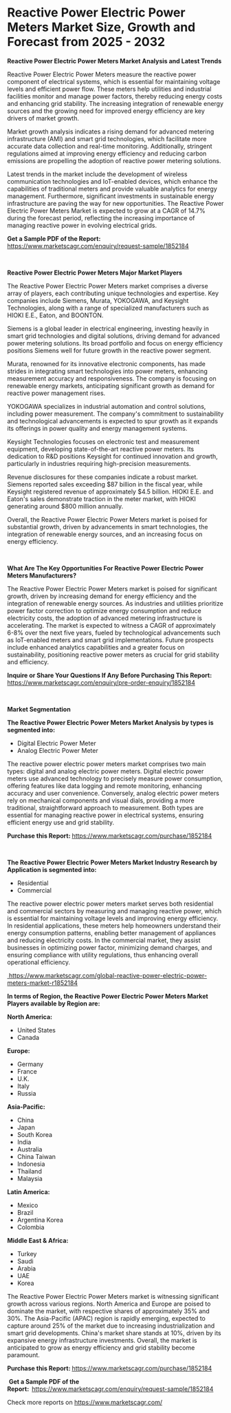 <p><h1>Reactive Power Electric Power Meters Market Size, Growth and Forecast from 2025 - 2032</h1></p><p><strong>Reactive Power Electric Power Meters Market Analysis and Latest Trends</strong></p>
<p><p>Reactive Power Electric Power Meters measure the reactive power component of electrical systems, which is essential for maintaining voltage levels and efficient power flow. These meters help utilities and industrial facilities monitor and manage power factors, thereby reducing energy costs and enhancing grid stability. The increasing integration of renewable energy sources and the growing need for improved energy efficiency are key drivers of market growth.</p><p>Market growth analysis indicates a rising demand for advanced metering infrastructure (AMI) and smart grid technologies, which facilitate more accurate data collection and real-time monitoring. Additionally, stringent regulations aimed at improving energy efficiency and reducing carbon emissions are propelling the adoption of reactive power metering solutions.</p><p>Latest trends in the market include the development of wireless communication technologies and IoT-enabled devices, which enhance the capabilities of traditional meters and provide valuable analytics for energy management. Furthermore, significant investments in sustainable energy infrastructure are paving the way for new opportunities. The Reactive Power Electric Power Meters Market is expected to grow at a CAGR of 14.7% during the forecast period, reflecting the increasing importance of managing reactive power in evolving electrical grids.</p></p>
<p><strong>Get a Sample PDF of the Report:&nbsp;</strong> <a href="https://www.marketscagr.com/enquiry/request-sample/1852184?utm_campaign=1743&utm_medium=2&utm_source=Github&utm_content=ia&utm_term=07012025&utm_id=reactive-power-electric-power-meters">https://www.marketscagr.com/enquiry/request-sample/1852184</a></p>
<p>&nbsp;</p>
<p><strong>Reactive Power Electric Power Meters Major Market Players</strong></p>
<p><p>The Reactive Power Electric Power Meters market comprises a diverse array of players, each contributing unique technologies and expertise. Key companies include Siemens, Murata, YOKOGAWA, and Keysight Technologies, along with a range of specialized manufacturers such as HIOKI E.E., Eaton, and BOONTON.</p><p>Siemens is a global leader in electrical engineering, investing heavily in smart grid technologies and digital solutions, driving demand for advanced power metering solutions. Its broad portfolio and focus on energy efficiency positions Siemens well for future growth in the reactive power segment.</p><p>Murata, renowned for its innovative electronic components, has made strides in integrating smart technologies into power meters, enhancing measurement accuracy and responsiveness. The company is focusing on renewable energy markets, anticipating significant growth as demand for reactive power management rises.</p><p>YOKOGAWA specializes in industrial automation and control solutions, including power measurement. The company's commitment to sustainability and technological advancements is expected to spur growth as it expands its offerings in power quality and energy management systems.</p><p>Keysight Technologies focuses on electronic test and measurement equipment, developing state-of-the-art reactive power meters. Its dedication to R&D positions Keysight for continued innovation and growth, particularly in industries requiring high-precision measurements.</p><p>Revenue disclosures for these companies indicate a robust market. Siemens reported sales exceeding $87 billion in the fiscal year, while Keysight registered revenue of approximately $4.5 billion. HIOKI E.E. and Eaton's sales demonstrate traction in the meter market, with HIOKI generating around $800 million annually.</p><p>Overall, the Reactive Power Electric Power Meters market is poised for substantial growth, driven by advancements in smart technologies, the integration of renewable energy sources, and an increasing focus on energy efficiency.</p></p>
<p>&nbsp;</p>
<p><strong>What Are The Key Opportunities For Reactive Power Electric Power Meters Manufacturers?</strong></p>
<p><p>The Reactive Power Electric Power Meters market is poised for significant growth, driven by increasing demand for energy efficiency and the integration of renewable energy sources. As industries and utilities prioritize power factor correction to optimize energy consumption and reduce electricity costs, the adoption of advanced metering infrastructure is accelerating. The market is expected to witness a CAGR of approximately 6-8% over the next five years, fueled by technological advancements such as IoT-enabled meters and smart grid implementations. Future prospects include enhanced analytics capabilities and a greater focus on sustainability, positioning reactive power meters as crucial for grid stability and efficiency.</p></p>
<p><strong>Inquire or Share Your Questions If Any Before Purchasing This Report:</strong> <a href="https://www.marketscagr.com/enquiry/pre-order-enquiry/1852184?utm_campaign=1743&utm_medium=2&utm_source=Github&utm_content=ia&utm_term=07012025&utm_id=reactive-power-electric-power-meters">https://www.marketscagr.com/enquiry/pre-order-enquiry/1852184</a></p>
<p>&nbsp;</p>
<p><strong>Market Segmentation</strong></p>
<p><strong>The Reactive Power Electric Power Meters Market Analysis by types is segmented into:</strong></p>
<p><ul><li>Digital Electric Power Meter</li><li>Analog Electric Power Meter</li></ul></p>
<p><p>The reactive power electric power meters market comprises two main types: digital and analog electric power meters. Digital electric power meters use advanced technology to precisely measure power consumption, offering features like data logging and remote monitoring, enhancing accuracy and user convenience. Conversely, analog electric power meters rely on mechanical components and visual dials, providing a more traditional, straightforward approach to measurement. Both types are essential for managing reactive power in electrical systems, ensuring efficient energy use and grid stability.</p></p>
<p><strong>Purchase this Report:&nbsp;</strong><a href="https://www.marketscagr.com/purchase/1852184?utm_campaign=1743&utm_medium=2&utm_source=Github&utm_content=ia&utm_term=07012025&utm_id=reactive-power-electric-power-meters">https://www.marketscagr.com/purchase/1852184</a></p>
<p>&nbsp;</p>
<p><strong>The Reactive Power Electric Power Meters Market Industry Research by Application is segmented into:</strong></p>
<p><ul><li>Residential</li><li>Commercial</li></ul></p>
<p><p>The reactive power electric power meters market serves both residential and commercial sectors by measuring and managing reactive power, which is essential for maintaining voltage levels and improving energy efficiency. In residential applications, these meters help homeowners understand their energy consumption patterns, enabling better management of appliances and reducing electricity costs. In the commercial market, they assist businesses in optimizing power factor, minimizing demand charges, and ensuring compliance with utility regulations, thus enhancing overall operational efficiency.</p></p>
<p><a href="https://www.marketscagr.com/global-reactive-power-electric-power-meters-market-r1852184?utm_campaign=1743&utm_medium=2&utm_source=Github&utm_content=ia&utm_term=07012025&utm_id=reactive-power-electric-power-meters">&nbsp;https://www.marketscagr.com/global-reactive-power-electric-power-meters-market-r1852184</a></p>
<p><strong>In terms of Region, the Reactive Power Electric Power Meters Market Players available by Region are:</strong></p>
<p>
    <p> <strong> North America: </strong>
        <ul>
            <li>United States</li>
            <li>Canada</li>
        </ul>
        </p> 
    <p> <strong> Europe: </strong>
        <ul>
            <li>Germany</li>
            <li>France</li>
            <li>U.K.</li>
            <li>Italy</li>
            <li>Russia</li>
        </ul>
        </p> 
    <p> <strong> Asia-Pacific: </strong>
        <ul>
            <li>China</li>
            <li>Japan</li>
            <li>South Korea</li>
            <li>India</li>
            <li>Australia</li>
            <li>China Taiwan</li>
            <li>Indonesia</li>
            <li>Thailand</li>
            <li>Malaysia</li>
        </ul>
        </p> 
    <p> <strong> Latin America: </strong>
        <ul>
            <li>Mexico</li>
            <li>Brazil</li>
            <li>Argentina Korea</li>
            <li>Colombia</li>
        </ul>
        </p> 
    <p> <strong> Middle East & Africa: </strong>
        <ul>
            <li>Turkey</li>
            <li>Saudi</li>
            <li>Arabia</li>
            <li>UAE</li>
            <li>Korea</li>
        </ul>
    </p>
    </p>
<p><p>The Reactive Power Electric Power Meters market is witnessing significant growth across various regions. North America and Europe are poised to dominate the market, with respective shares of approximately 35% and 30%. The Asia-Pacific (APAC) region is rapidly emerging, expected to capture around 25% of the market due to increasing industrialization and smart grid developments. China's market share stands at 10%, driven by its expansive energy infrastructure investments. Overall, the market is anticipated to grow as energy efficiency and grid stability become paramount.</p></p>
<p><strong>Purchase this Report: </strong><a href="https://www.marketscagr.com/purchase/1852184?utm_campaign=1743&utm_medium=2&utm_source=Github&utm_content=ia&utm_term=07012025&utm_id=reactive-power-electric-power-meters">https://www.marketscagr.com/purchase/1852184</a></p>
<p>&nbsp;<strong>Get a Sample PDF of the Report:&nbsp;&nbsp;</strong><a href="https://www.marketscagr.com/enquiry/request-sample/1852184?utm_campaign=1743&utm_medium=2&utm_source=Github&utm_content=ia&utm_term=07012025&utm_id=reactive-power-electric-power-meters">https://www.marketscagr.com/enquiry/request-sample/1852184</a></p>
<p><strong></strong></p>
<p>Check more reports on <a href="https://www.marketscagr.com/?utm_campaign=1743&utm_medium=2&utm_source=Github&utm_content=ia&utm_term=07012025&utm_id=reactive-power-electric-power-meters">https://www.marketscagr.com/</a></p>